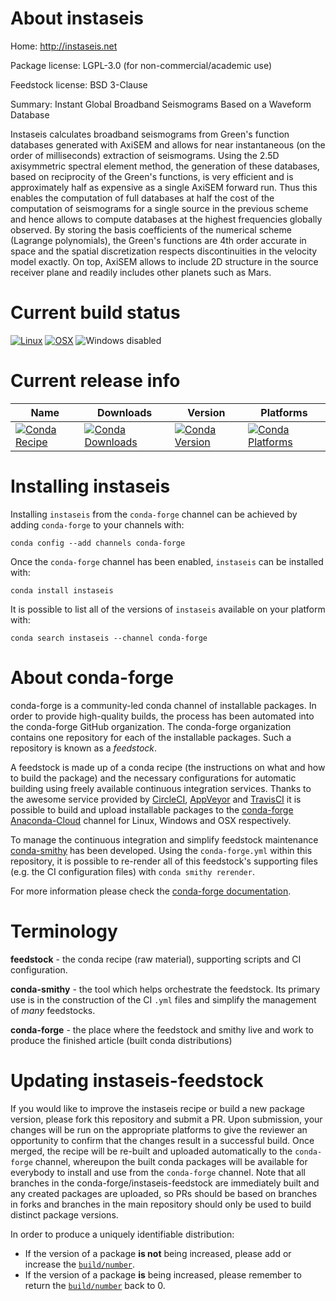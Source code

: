 About instaseis
===============

Home: http://instaseis.net

Package license: LGPL-3.0 (for non-commercial/academic use)

Feedstock license: BSD 3-Clause

Summary: Instant Global Broadband Seismograms Based on a Waveform Database

Instaseis calculates broadband seismograms from Green's function databases
generated with AxiSEM and allows for near instantaneous (on the order of
milliseconds) extraction of seismograms. Using the 2.5D axisymmetric
spectral element method, the generation of these databases, based on
reciprocity of the Green's functions, is very efficient and is approximately
half as expensive as a single AxiSEM forward run. Thus this enables the
computation of full databases at half the cost of the computation of
seismograms for a single source in the previous scheme and hence allows to
compute databases at the highest frequencies globally observed. By storing
the basis coefficients of the numerical scheme (Lagrange polynomials),
the Green's functions are 4th order accurate in space and the spatial
discretization respects discontinuities in the velocity model exactly. On
top, AxiSEM allows to include 2D structure in the source receiver plane and
readily includes other planets such as Mars.


Current build status
====================

[![Linux](https://img.shields.io/circleci/project/github/conda-forge/instaseis-feedstock/master.svg?label=Linux)](https://circleci.com/gh/conda-forge/instaseis-feedstock)
[![OSX](https://img.shields.io/travis/conda-forge/instaseis-feedstock/master.svg?label=macOS)](https://travis-ci.org/conda-forge/instaseis-feedstock)
![Windows disabled](https://img.shields.io/badge/Windows-disabled-lightgrey.svg)

Current release info
====================

| Name | Downloads | Version | Platforms |
| --- | --- | --- | --- |
| [![Conda Recipe](https://img.shields.io/badge/recipe-instaseis-green.svg)](https://anaconda.org/conda-forge/instaseis) | [![Conda Downloads](https://img.shields.io/conda/dn/conda-forge/instaseis.svg)](https://anaconda.org/conda-forge/instaseis) | [![Conda Version](https://img.shields.io/conda/vn/conda-forge/instaseis.svg)](https://anaconda.org/conda-forge/instaseis) | [![Conda Platforms](https://img.shields.io/conda/pn/conda-forge/instaseis.svg)](https://anaconda.org/conda-forge/instaseis) |

Installing instaseis
====================

Installing `instaseis` from the `conda-forge` channel can be achieved by adding `conda-forge` to your channels with:

```
conda config --add channels conda-forge
```

Once the `conda-forge` channel has been enabled, `instaseis` can be installed with:

```
conda install instaseis
```

It is possible to list all of the versions of `instaseis` available on your platform with:

```
conda search instaseis --channel conda-forge
```


About conda-forge
=================

conda-forge is a community-led conda channel of installable packages.
In order to provide high-quality builds, the process has been automated into the
conda-forge GitHub organization. The conda-forge organization contains one repository
for each of the installable packages. Such a repository is known as a *feedstock*.

A feedstock is made up of a conda recipe (the instructions on what and how to build
the package) and the necessary configurations for automatic building using freely
available continuous integration services. Thanks to the awesome service provided by
[CircleCI](https://circleci.com/), [AppVeyor](http://www.appveyor.com/)
and [TravisCI](https://travis-ci.org/) it is possible to build and upload installable
packages to the [conda-forge](https://anaconda.org/conda-forge)
[Anaconda-Cloud](http://docs.anaconda.org/) channel for Linux, Windows and OSX respectively.

To manage the continuous integration and simplify feedstock maintenance
[conda-smithy](http://github.com/conda-forge/conda-smithy) has been developed.
Using the ``conda-forge.yml`` within this repository, it is possible to re-render all of
this feedstock's supporting files (e.g. the CI configuration files) with ``conda smithy rerender``.

For more information please check the [conda-forge documentation](https://conda-forge.org/docs/).

Terminology
===========

**feedstock** - the conda recipe (raw material), supporting scripts and CI configuration.

**conda-smithy** - the tool which helps orchestrate the feedstock.
                   Its primary use is in the construction of the CI ``.yml`` files
                   and simplify the management of *many* feedstocks.

**conda-forge** - the place where the feedstock and smithy live and work to
                  produce the finished article (built conda distributions)


Updating instaseis-feedstock
============================

If you would like to improve the instaseis recipe or build a new
package version, please fork this repository and submit a PR. Upon submission,
your changes will be run on the appropriate platforms to give the reviewer an
opportunity to confirm that the changes result in a successful build. Once
merged, the recipe will be re-built and uploaded automatically to the
`conda-forge` channel, whereupon the built conda packages will be available for
everybody to install and use from the `conda-forge` channel.
Note that all branches in the conda-forge/instaseis-feedstock are
immediately built and any created packages are uploaded, so PRs should be based
on branches in forks and branches in the main repository should only be used to
build distinct package versions.

In order to produce a uniquely identifiable distribution:
 * If the version of a package **is not** being increased, please add or increase
   the [``build/number``](http://conda.pydata.org/docs/building/meta-yaml.html#build-number-and-string).
 * If the version of a package **is** being increased, please remember to return
   the [``build/number``](http://conda.pydata.org/docs/building/meta-yaml.html#build-number-and-string)
   back to 0.